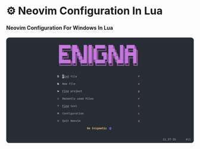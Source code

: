 # ⚙ Neovim Configuration In Lua
#### Neovim Configuration For Windows In Lua

![Intro Image For Neovim](Intro.png)
